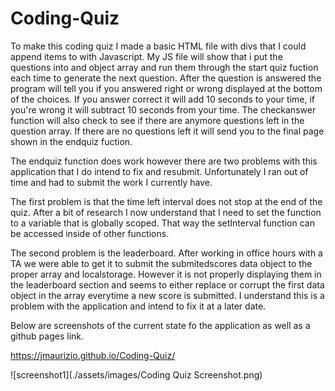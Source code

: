 # Coding-Quiz

To make this coding quiz I made a basic HTML file with divs that I could append items to with Javascript. My JS file will show that i put the questions into and object array and run them through the start quiz fuction each time to generate the next question.  After the question is answered the program will tell you if you answered right or wrong displayed at the bottom of the choices. If you answer correct it will add 10 seconds to your time, if you're wrong it will subtract 10 seconds from your time. The checkanswer function will also check to see if there are anymore questions left in the question array.  If there are no questions left it will send you to the final page shown in the endquiz fuction.

The endquiz function does work however there are two problems with this application that I do intend to fix and resubmit.  Unfortunately I ran out of time and had to submit the work I currently have.

The first problem is that the time left interval does not stop at the end of the quiz.  After a bit of research I now understand that I need to set the function to a variable that is globally scoped.  That way the setInterval function can be accessed inside of other functions.

The second problem is the leaderboard.  After working in office hours with a TA we were able to get it to submit the submitedscores data object to the proper array and localstorage.  However it is not properly displaying them in the leaderboard section and seems to either replace or corrupt the first data object in the array everytime a new score is submitted.  I understand this is a problem with the application and intend to fix it at a later date.

Below are screenshots of the current state fo the application as well as a github pages link.

 https://jmaurizio.github.io/Coding-Quiz/


 ![screenshot1](./assets/images/Coding Quiz Screenshot.png)